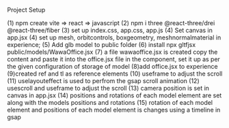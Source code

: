 Project Setup 

(1) npm create vite => react => javascript
(2) npm i three @react-three/drei @react-three/fiber
(3) set up index.css, app.css, app.js
(4) Set canvas in app.jsx
(4) set up mesh, orbitcontrols, boxgeometry, meshnormalmaterial in experience;
(5) Add glb model to public folder 
(6) install npx gltfjsx public/models/WawaOffice.jsx
(7) a file wawaoffice.jsx is created copy the content and paste it into the office.jsx file in the component, set it up as per the given configuration of storage of model
(8)add office.jsx to experience
(9)created ref and tl as reference elements
(10) useframe to adjust the scroll
(11) uselayouteffect  is used to perfrom the gsap scroll animation
(12) usescroll and useframe to adjust the scroll
(13) camera position is set in canvas in app.jsx
(14) positions and rotations of each model element are set along with the models positions and rotations
(15) rotation of each model element and positions of each model element is changes using a timeline in gsap
